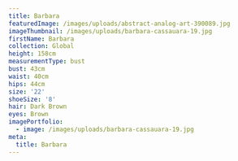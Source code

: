 ```yaml
---
title: Barbara
featuredImage: /images/uploads/abstract-analog-art-390089.jpg
imageThumbnail: /images/uploads/barbara-cassauara-19.jpg
firstName: Barbara
collection: Global
height: 158cm
measurementType: bust
bust: 43cm
waist: 40cm
hips: 44cm
size: '22'
shoeSize: '8'
hair: Dark Brown
eyes: Brown
imagePortfolio:
  - image: /images/uploads/barbara-cassauara-19.jpg
meta:
  title: Barbara
---
```


